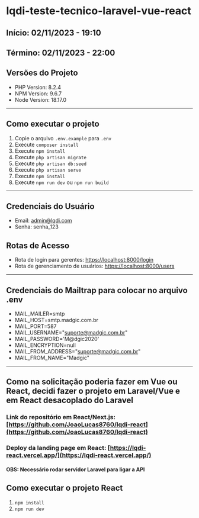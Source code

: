 # lqdi-teste-tecnico-laravel-vue-react

## Início: 02/11/2023 - 19:10

## Término: 02/11/2023 - 22:00

## Versões do Projeto

- PHP Version: 8.2.4
- NPM Version: 9.6.7
- Node Version: 18.17.0

---

## Como executar o projeto

1. Copie o arquivo `.env.example` para `.env`
2. Execute `composer install`
3. Execute `npm install`
4. Execute `php artisan migrate`
5. Execute `php artisan db:seed`
6. Execute `php artisan serve`
7. Execute `npm install`
8. Execute `npm run dev` ou `npm run build`

---

## Credenciais do Usuário

- Email: admin@lqdi.com
- Senha: senha_123

## Rotas de Acesso

- Rota de login para gerentes: [https://localhost:8000/login](https://localhost:8000/login)
- Rota de gerenciamento de usuários: [https://localhost:8000/users](https://localhost:8000/users)

---

## Credenciais do Mailtrap para colocar no arquivo .env

- MAIL_MAILER=smtp
- MAIL_HOST=smtp.madgic.com.br
- MAIL_PORT=587
- MAIL_USERNAME="suporte@madgic.com.br"
- MAIL_PASSWORD='M@dgic2020'
- MAIL_ENCRYPTION=null
- MAIL_FROM_ADDRESS="suporte@madgic.com.br"
- MAIL_FROM_NAME="Madgic"

---

## Como na solicitação poderia fazer em Vue ou React, decidi fazer o projeto em Laravel/Vue e em React desacoplado do Laravel

### Link do repositório em React/Next.js: [https://github.com/JoaoLucas8760/lqdi-react](https://github.com/JoaoLucas8760/lqdi-react)

### Deploy da landing page em React: [https://lqdi-react.vercel.app/](https://lqdi-react.vercel.app/)

#### OBS: Necessário rodar servidor Laravel para ligar a API

## Como executar o projeto React

1. `npm install`
2. `npm run dev`
